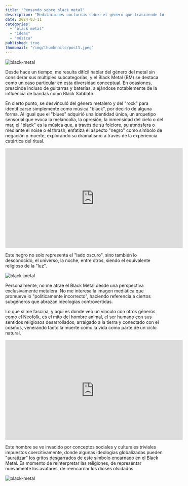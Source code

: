 ```yaml
---
title: "Pensando sobre black metal"
description: "Meditaciones nocturnas sobre el género que trasciende lo metalero"
date: 2024-03-11
categories:
  - "black metal"
  - "ideas"
  - "música"
published: true
thumbnail: "/img/thumbnails/post1.jpeg"
---
```


![black-metal](/img/thumbnails/post1.jpeg)

Desde hace un tiempo, me resulta difícil hablar del género del metal sin considerar sus múltiples subcategorías, y el Black Metal (BM) se destaca como un caso particular en esta diversidad conceptual. En ocasiones, prescinde incluso de guitarras y baterías, alejándose notablemente de la influencia de bandas como Black Sabbath.

En cierto punto, se desvinculó del género metalero y del "rock" para identificarse simplemente como música "black", por decirlo de alguna forma. Al igual que el "blues" adquirió una identidad única, un arquetipo sensorial que evoca la melancolía, la opresión, la inmensidad del cielo o del mar, el "black" es la música que, a través de su folclore, su atmósfera o mediante el noise o el thrash, enfatiza el aspecto "negro" como símbolo de negación y muerte, explorando su dramatismo a través de la experiencia catártica del ritual.

<iframe width="560" height="315" 
src="https://www.youtube.com/embed/WY6fMcFjWfA" 
frameborder="0" 
allow="accelerometer; autoplay; clipboard-write; encrypted-media; gyroscope; picture-in-picture" 
allowfullscreen
title="old wainds">
</iframe>

Este negro no solo representa el "lado oscuro", sino también lo desconocido, el universo, la noche, entre otros, siendo el equivalente religioso de la "luz".

![black-metal](/img/thumbnails/post12.jpg)

Personalmente, no me atrae el Black Metal desde una perspectiva exclusivamente metalera. No me interesa la imagen mediática que promueve lo "políticamente incorrecto", haciendo referencia a ciertos subgéneros que abrazan ideologías controvertidas.

Lo que sí me fascina, y aquí es donde veo un vínculo con otros géneros como el Neofolk, es el mito del hombre animal, el ser humano con sus sentidos religiosos desarrollados, arraigado a la tierra y conectado con el cosmos, venerando tanto la muerte como la vida como parte de un ciclo natural.

<iframe width="560" height="315" 
src="https://www.youtube.com/embed/OPewdIxI0JE" 
frameborder="0" 
allow="accelerometer; autoplay; clipboard-write; encrypted-media; gyroscope; picture-in-picture" 
allowfullscreen
title="ildjarn">
</iframe>

Este hombre se ve invadido por conceptos sociales y culturales triviales impuestos coercitivamente, donde algunas ideologías globalizadas pueden "auratizar" los gritos desgarrados de este símbolo encarnado en el Black Metal. Es momento de reinterpretar las religiones, de representar nuevamente los avatares, de reencarnar los dioses olvidados.

![black-metal](/lib/images/bm3.jpg)
